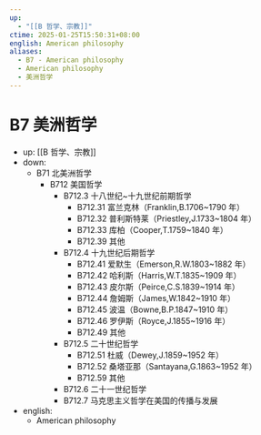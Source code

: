 ```yaml
---
up:
  - "[[B 哲学、宗教]]"
ctime: 2025-01-25T15:50:31+08:00
english: American philosophy
aliases:
  - B7 - American philosophy
  - American philosophy
  - 美洲哲学
---
```


# B7 美洲哲学

- up: [[B 哲学、宗教]]
- down:
	- B71 北美洲哲学
		- B712 美国哲学
			- B712.3 十八世纪~十九世纪前期哲学
				- B712.31 富兰克林（Franklin,B.1706~1790 年）
				- B712.32 普利斯特莱（Priestley,J.1733~1804 年）
				- B712.33 库柏（Cooper,T.1759~1840 年）
				- B712.39 其他
			- B712.4 十九世纪后期哲学
				- B712.41 爱默生（Emerson,R.W.1803~1882 年）
				- B712.42 哈利斯（Harris,W.T.1835~1909 年）
				- B712.43 皮尔斯（Peirce,C.S.1839~1914 年）
				- B712.44 詹姆斯（James,W.1842~1910 年）
				- B712.45 波温（Bowne,B.P.1847~1910 年）
				- B712.46 罗伊斯（Royce,J.1855~1916 年）
				- B712.49 其他
			- B712.5 二十世纪哲学
				- B712.51 杜威（Dewey,J.1859~1952 年）
				- B712.52 桑塔亚那（Santayana,G.1863~1952 年）
				- B712.59 其他
			- B712.6 二十一世纪哲学
			- B712.7 马克思主义哲学在美国的传播与发展
- english:
	- American philosophy
